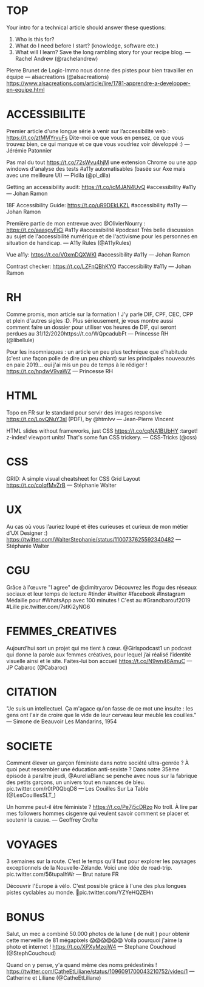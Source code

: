 # TOP 

Your intro for a technical article should answer these questions:
1. Who is this for?
2. What do I need before I start? (knowledge, software etc.)
3. What will I learn?
Save the long rambling story for your recipe blog.
— Rachel Andrew (@rachelandrew)

Pierre Brunet de Logic-Immo nous donne des pistes pour bien travailler en équipe — alsacreations (@alsacreations) https://www.alsacreations.com/article/lire/1781-apprendre-a-developper-en-equipe.html


# ACCESSIBILITE

Premier article d'une longue série à venir sur l’accessibilité web : https://t.co/ztMMYrvuFs Dite-moi ce que vous en pensez, ce que vous trouvez bien, ce qui manque et ce que vous voudriez voir développé :)
— Jérémie Patonnier

Pas mal du tout https://t.co/72sWvu4hjM une extension Chrome ou une app windows d'analyse des tests #a11y automatisables (basée sur Axe mais avec une meilleure UI)
— Pidila (@pi_dila)

Getting an accessibility audit: https://t.co/icMJAN4UvQ #accessibility #a11y
— Johan Ramon

18F Accessibility Guide: https://t.co/uR9DEkLKZL #accessibility #a11y
— Johan Ramon

Première partie de mon entrevue avec @OlivierNourry : https://t.co/aaasgvFiCi #a11y #accessibilité #podcast Très belle discussion au sujet de l'accessibilité numérique et de l'activisme pour les personnes en situation de handicap.
— A11y Rules (@A11yRules)


Vue a11y: https://t.co/V0xmDQXWKI #accessibility #a11y
— Johan Ramon

Contrast checker: https://t.co/LZFnQBhKYO #accessibility #a11y
— Johan Ramon


# RH
Comme promis, mon article sur la formation ! J'y parle DIF, CPF, CEC, CPP et plein d'autres sigles :D. Plus sérieusement, je vous montre aussi comment faire un dossier pour utiliser vos heures de DIF, qui seront perdues au 31/12/2020https://t.co/WQpcadubFt
— Princesse RH (@libellule)

Pour les insomniaques : un article un peu plus technique que d'habitude (c'est une façon polie de dire un peu chiant) sur les principales nouveautés en paie 2019... oui j'ai mis un peu de temps à le rédiger ! https://t.co/hpdwV9vaWZ
— Princesse RH


# HTML
Topo en FR sur le standard pour servir des images responsive https://t.co/LovQNuY3sl (PDF), by @htmlvv
— Jean-Pierre Vincent

HTML slides without frameworks, just CSS https://t.co/cpNA1BUbHY
:target!
z-index!
viewport units!
That's some fun CSS trickery.
— CSS-Tricks (@css)


# CSS
GRID: A simple visual cheatsheet for CSS Grid Layout https://t.co/coIqfMvZrB
— Stéphanie Walter

# UX
Au cas où vous l’auriez loupé et êtes curieuses et curieux de mon métier d’UX Designer :) https://twitter.com/WalterStephanie/status/1100737625592340482
— Stéphanie Walter

# CGU
Grâce à l'œuvre "I agree" de @dimitryarov Découvrez les #cgu des réseaux sociaux et leur temps de lecture #tinder #twitter #facebook #Instagram Médaille pour #WhatsApp avec 100 minutes ! C'est au #Grandbarouf2019 #Lille pic.twitter.com/7stKi2yNG6


# FEMMES_CREATIVES
Aujourd’hui sort un projet qui me tient à cœur. @Girlspodcast1 un podcast qui donne la parole aux femmes créatives, pour lequel j’ai réalisé l’identité visuelle ainsi et le site. Faites-lui bon accueil https://t.co/N9wn46AmuC 
— JP Cabaroc (@Cabaroc)


# CITATION
"Je suis un intellectuel. Ça m'agace qu'on fasse de ce mot une insulte : les gens ont l'air de croire que le vide de leur cerveau leur meuble les couilles."
— Simone de Beauvoir
Les Mandarins, 1954

# SOCIETE
Comment élever un garçon féministe dans notre société ultra-genrée ? À quoi peut ressembler une éducation anti-sexiste ? Dans notre 35ème épisode à paraître jeudi, @AureliaBlanc se penche avec nous sur la fabrique des petits garçons, un univers tout en nuances de bleu. pic.twitter.com/r0tP0QbqD8
— Les Couilles Sur La Table (@LesCouillesSLT_) 

Un homme peut-il être féministe ? https://t.co/Pe7j5cDRzo
No troll. À lire par mes followers hommes cisgenre qui veulent savoir comment se placer et soutenir la cause.
— Geoffrey Crofte

# VOYAGES
3 semaines sur la route. C’est le temps qu’il faut pour explorer les paysages exceptionnels de la Nouvelle-Zélande. Voici une idée de road-trip. pic.twitter.com/56tupaIhWr
— Brut nature FR

Découvrir l'Europe à vélo. C'est possible grâce à l'une des plus longues pistes cyclables au monde. 🚴pic.twitter.com/YZYeHQZEHn

# BONUS
Salut, un mec a combiné 50.000 photos de la lune ( de nuit ) pour obtenir cette merveille de 81 mégapixels 😱😱😱😱😱😱
Voila pourquoi j'aime la photo et internet ! https://t.co/XPXyMzojW4
— Stephane Couchoud (@StephCouchoud)

Quand on y pense, y'a quand même des noms prédestinés !
https://twitter.com/CatheEtLiliane/status/1096091700043210752/video/1
— Catherine et Liliane (@CatheEtLiliane)
